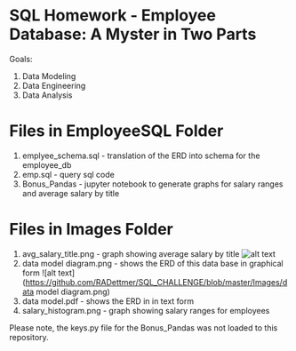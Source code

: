 # SQL Homework - Employee Database: A Myster in Two Parts

Goals:
1. Data Modeling
2. Data Engineering
3. Data Analysis

# Files in EmployeeSQL Folder

1. emplyee_schema.sql - translation of the ERD into schema for the employee_db
2. emp.sql - query sql code
3. Bonus_Pandas - jupyter notebook to generate graphs for salary ranges and average salary by title

# Files in Images Folder

1. avg_salary_title.png - graph showing average salary by title
![alt text](https://github.com/RADettmer/SQL_CHALLENGE/blob/master/Images/avg_salary_title.png)
2. data model diagram.png - shows the ERD of this data base in graphical form
![alt text](https://github.com/RADettmer/SQL_CHALLENGE/blob/master/Images/data model diagram.png)
3. data model.pdf - shows the ERD in in text form
4. salary_histogram.png - graph showing salary ranges for employees

Please note, the keys.py file for the Bonus_Pandas was not loaded to this repository.
